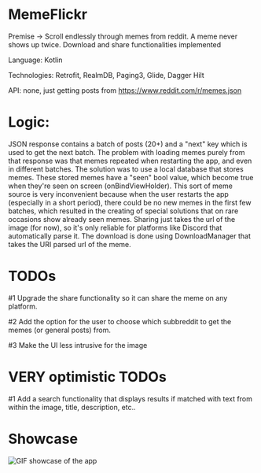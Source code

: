 # MemeFlickr
Premise -> Scroll endlessly through memes from reddit. A meme never shows up twice. Download and share functionalities implemented


Language: Kotlin

Technologies: Retrofit, RealmDB, Paging3, Glide, Dagger Hilt

API: none, just getting posts from https://www.reddit.com/r/memes.json


# Logic:

JSON response contains a batch of posts (20+) and a "next" key which is used to get the next batch.
The problem with loading memes purely from that response was that memes repeated when restarting the app, and even in different batches.
The solution was to use a local database that stores memes. These stored memes have a "seen" bool value, which become true when they're seen on screen (onBindViewHolder). 
This sort of meme source is very inconvenient because when the user restarts the app (especially in a short period), there could be no new memes in the first few batches, which resulted in the creating of special solutions that on rare occasions show already seen memes. 
Sharing just takes the url of the image (for now), so it's only reliable for platforms like Discord that automatically parse it. 
The download is done using DownloadManager that takes the URI parsed url of the meme. 



# TODOs


#1 Upgrade the share functionality so it can share the meme on any platform.

#2 Add the option for the user to choose which subbreddit to get the memes (or general posts) from.

#3 Make the UI less intrusive for the image



# VERY optimistic TODOs

#1 Add a search functionality that displays results if matched with text from within the image, title, description, etc..


# Showcase
![GIF showcase of the app](https://cdn.discordapp.com/attachments/707574253116981274/800330886003294208/20210117-121117_5.gif)
